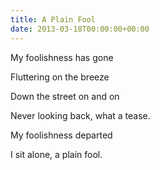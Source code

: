 ```yaml
---
title: A Plain Fool
date: 2013-03-18T00:00:00+00:00
---
```

My foolishness has gone

Fluttering on the breeze

Down the street on and on

Never looking back, what a tease.

<div class=”break”></div>

My foolishness departed

I sit alone, a plain fool.
